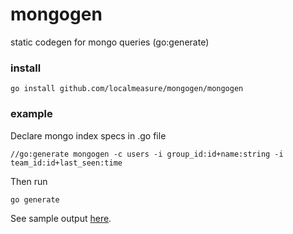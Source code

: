 # mongogen
static codegen for mongo queries (go:generate)

### install
```
go install github.com/localmeasure/mongogen/mongogen
```

### example

Declare mongo index specs in .go file
```
//go:generate mongogen -c users -i group_id:id+name:string -i team_id:id+last_seen:time
```

Then run
```
go generate
```
See sample output [here](https://github.com/localmeasure/mongogen/blob/master/_example/mongo.go).
